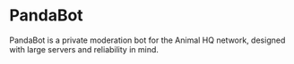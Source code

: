# PandaBot
PandaBot is a private moderation bot for the Animal HQ network, designed with large servers and reliability in mind.
